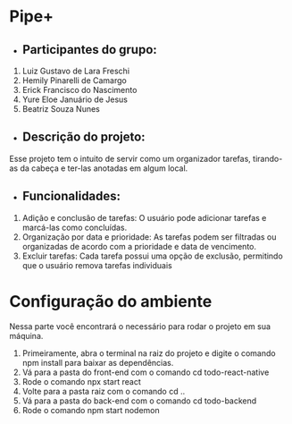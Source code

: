 # Pipe+

- ## Participantes do grupo:
1. Luiz Gustavo de Lara Freschi
2. Hemily Pinarelli de Camargo
3. Erick Francisco do Nascimento
4. Yure Eloe Januário de Jesus
5. Beatriz Souza Nunes

- ## Descrição do projeto:
Esse projeto tem o intuito de servir como um organizador tarefas, tirando-as da cabeça e ter-las anotadas em algum local.

- ## Funcionalidades:
1. Adição e conclusão de tarefas: O usuário pode adicionar tarefas e marcá-las como concluídas.
2. Organização por data e prioridade: As tarefas podem ser filtradas ou organizadas de acordo com a prioridade e data de vencimento.
3. Excluir tarefas: Cada tarefa possui uma opção de exclusão, permitindo que o usuário remova tarefas individuais

# Configuração do ambiente
Nessa parte você encontrará o necessário para rodar o projeto em sua máquina.

1. Primeiramente, abra o terminal na raiz do projeto e digite o comando npm install para baixar as dependências.
2. Vá para a pasta do front-end com o comando cd todo-react-native
3. Rode o comando npx start react
4. Volte para a pasta raiz com o comando cd ..
5. Vá para a pasta do back-end com o comando cd todo-backend
6. Rode o comando npm start nodemon
